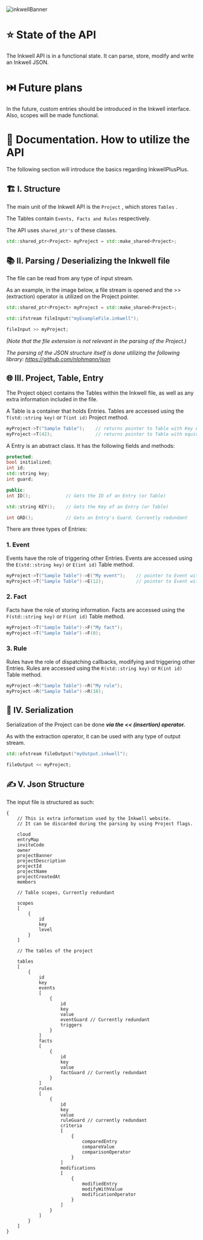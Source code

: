 ![inkwellBanner](https://github.com/Inkwell-Systems/InkwellPlusPlus/assets/111175088/1af85195-624d-4294-8182-dd2553df7e85)

# ⭐ State of the API
The Inkwell API is in a functional state. It can parse, store, modify and write an Inkwell JSON.

# ⏭️ Future plans
In the future, custom entries should be introduced in the Inkwell interface.
Also, scopes will be made functional.

# 📃 Documentation. How to utilize the API
The following section will introduce the basics regarding InkwellPlusPlus.

## 🏗️ I. Structure

The main unit of the Inkwell API is the `Project` , which stores `Tables` .

The Tables contain `Events, Facts and Rules` respectively.

The API uses `shared_ptr's` of these classes.

```cpp
std::shared_ptr<Project> myProject = std::make_shared<Project>;
```

## 📚 II. Parsing / Deserializing the Inkwell file

The file can be read from any type of input stream.

As an example, in the image below, a file stream is opened and the >> (extraction) operator is utilized on the Project pointer.

```cpp
std::shared_ptr<Project> myProject = std::make_shared<Project>;

std::ifstream fileInput("myExampleFile.inkwell");

fileInput >> myProject;
```

_(Note that the file extension is not relevant in the parsing of the Project.)_

_The parsing of the JSON structure itself is done utilizing the following library:
https://github.com/nlohmann/json_

## 🌐 III. Project, Table, Entry

The Project object contains the Tables within the Inkwell file, as well as any extra information included in the file.

A Table is a container that holds Entries.
Tables are accessed using the `T(std::string key)` or `T(int id)` Project method.

```cpp
myProject->T("Sample Table");    // returns pointer to Table with Key equivalent to that parameter
myProject->T(42);                // returns pointer to Table with equivalent ID
```

A Entry is an abstract class.
It has the following fields and methods:

```cpp
protected:
bool initialized;
int id;
std::string key;
int guard;

public:
int ID();             // Gets the ID of an Entry (or Table)

std::string KEY();    // Gets the Key of an Entry (or Table)

int GRD();            // Gets an Entry's Guard. Currently redundant
```

There are three types of Entries:

### 1. Event
   
   Events have the role of triggering other Entries.
   Events are accessed using the `E(std::string key)` or `E(int id)` Table method.

   ```cpp
   myProject->T("Sample Table")->E("My event");    // pointer to Event with equivalent Key
   myProject->T("Sample Table")->E(12);            // pointer to Event with equivalent ID
   ```
   
### 2. Fact
   
  Facts have the role of storing information.
  Facts are accessed using the `F(std::string key)` or `F(int id)` Table method.

  ```cpp
  myProject->T("Sample Table")->F("My fact");
  myProject->T("Sample Table")->F(0);
  ```

### 3. Rule

   Rules have the role of dispatching callbacks, modifying and triggering other Entries.
   Rules are accessed using the `R(std::string key)` or `R(int id)` Table method.

  ```cpp
  myProject->R("Sample Table")->R("My rule");
  myProject->R("Sample Table")->R(10);
  ```

## 📝 IV. Serialization

Serialization of the Project can be done ***via the << (insertion) operator.***

As with the extraction operator, it can be used with any type of output stream.

```cpp
std::ofstream fileOutput("myOutput.inkwell");

fileOutput << myProject;
```

## ✍️ V. Json Structure

The input file is structured as such:

```
{
    // This is extra information used by the Inkwell website. 
    // It can be discarded during the parsing by using Project flags.

    cloud
    entryMap
    inviteCode
    owner
    projectBanner
    projectDescription
    projectId
    projectName
    projectCreatedAt
    members

    // Table scopes, Currently redundant

    scopes
    [
        {
            id
            key
            level
        }
    ]

    // The tables of the project

    tables
    [
        {
            id
            key
            events
            [
                {
                    id
                    key
                    value
                    eventGuard // Currently redundant
                    triggers
                }
            ]
            facts
            [
                {
                    id
                    key
                    value
                    factGuard // Currently redundant
                }
            ]
            rules
            [
                {
                    id
                    key
                    value
                    ruleGuard // currently redundant
                    criteria
                    [
                        {
                            comparedEntry
                            compareValue
                            comparisonOperator
                        }
                    ]
                    modifications
                    [
                        {
                            modifiedEntry
                            modifyWithValue
                            modificationOperator
                        }
                    ]
                }
            ]
        }
    ]
}
```

